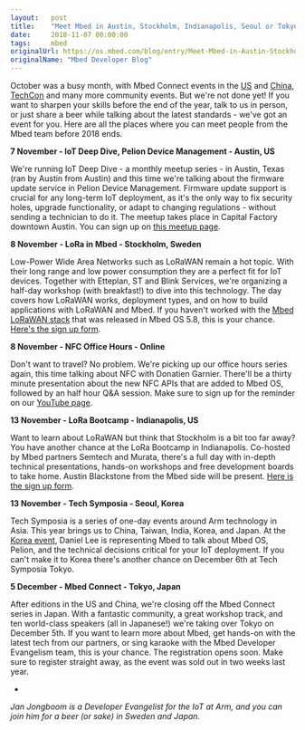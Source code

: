 ```yaml
---
layout:   post
title:    "Meet Mbed in Austin, Stockholm, Indianapolis, Seoul or Tokyo"
date:     2018-11-07 00:00:00
tags:     mbed
originalUrl: https://os.mbed.com/blog/entry/Meet-Mbed-in-Austin-Stockholm-Indianapol/
originalName: "Mbed Developer Blog"
---
```


October was a busy month, with Mbed Connect events in the [US](https://os.mbed.com/blog/entry/Its-a-wrap-Mbed-Connect-US-2018-is-done/) and [China](https://os.mbed.com/blog/entry/Mbed-Connect-China-2018-Recap/), [TechCon](https://os.mbed.com/blog/entry/techcon-wrapup-2018/) and many more community events. But we're not done yet! If you  want to sharpen your skills before the end of the year, talk to us in person, or just share a beer while talking about the latest standards - we've got an event for you. Here are all the places where you can meet people from the Mbed team before 2018 ends.

<!--more-->

**7 November - IoT Deep Dive, Pelion Device Management - Austin, US**

We're running IoT Deep Dive - a monthly meetup series - in Austin, Texas (ran by Austin from Austin) and this time we're talking about the firmware update service in Pelion Device Management. Firmware update support is crucial for any long-term IoT deployment, as it's the only way to fix security holes, upgrade functionality, or adapt to changing regulations - without sending a technician to do it. The meetup takes place in Capital Factory downtown Austin. You can sign up on [this meetup page](https://www.meetup.com/IoT-Deep-Dive-Workshop-Meetup/events/255383915/).

**8 November - LoRa in Mbed - Stockholm, Sweden**

Low-Power Wide Area Networks such as LoRaWAN remain a hot topic. With their long range and low power consumption they are a perfect fit for IoT devices. Together with Etteplan, ST and Blink Services, we're organizing a half-day workshop (with breakfast!) to dive into this technology. The day covers how LoRaWAN works, deployment types, and on how to build applications with LoRaWAN and Mbed. If you haven't worked with the [Mbed LoRaWAN stack](https://os.mbed.com/blog/entry/Adding-a-LoRaWAN-stack-to-Mbed-OS-58/) that was released in Mbed OS 5.8, this is your chance. [Here's the sign up form](https://www.etteplan.com/about-us/events-webinars/lora-mbed-seminar-and-workshop-stockholmlinkoping-sweden).

**8 November - NFC Office Hours - Online**

Don't want to travel? No problem. We're picking up our office hours series again, this time talking about NFC with Donatien Garnier. There'll be a thirty minute presentation about the new NFC APIs that are added to Mbed OS, followed by an half hour Q&A session. Make sure to sign up for the reminder on our [YouTube page](https://www.youtube.com/watch?v=mp5CgXFFO5I).

**13 November - LoRa Bootcamp - Indianapolis, US**

Want to learn about LoRaWAN but think that Stockholm is a bit too far away? You have another chance at the LoRa Bootcamp in Indianapolis. Co-hosted by Mbed partners Semtech and Murata, there's a full day with in-depth technical presentations, hands-on workshops and free development boards to take home. Austin Blackstone from the Mbed side will be present. [Here is the sign up form](https://info.semtech.com/lora-boot-camp-indianapolis?utm_campaign=LoRa%20Boot%20Camps&utm_medium=email&_hsenc=p2ANqtz--uA3p-dqXmpjpRU28Hr3ixgcaqaiFTcZ3UQHSWr8Ptm6ZzZItq_6Ix36uh_AFN2ThdJwO4h9VUkCWhjq3sALYdUsZuiA&_hsmi=2&utm_content=2&utm_source=hs_email&hsCtaTracking=f6aacbf7-dfd5-4ec1-990e-afaa70bbfa83%7C58c1f04b-5dbc-457c-9712-6e5baada664a).

**13 November - Tech Symposia - Seoul, Korea**

Tech Symposia is a series of one-day events around Arm technology in Asia. This year brings us to China, Taiwan, India, Korea, and Japan. At the [Korea event](http://myseminar.co.kr/arm/ARM_02.asp), Daniel Lee is representing Mbed to talk about Mbed OS, Pelion, and the technical decisions critical for your IoT deployment. If you can't make it to Korea there's another chance on December 6th at Tech Symposia Tokyo.

**5 December - Mbed Connect - Tokyo, Japan**

After editions in the US and  China, we're closing off the Mbed Connect series in Japan. With a fantastic community, a great workshop track, and ten world-class speakers (all in Japanese!) we're taking over Tokyo on December 5th. If you want to learn more about Mbed, get hands-on with the latest tech from our partners, or sing karaoke with the Mbed Developer Evangelism team, this is your chance. The registration opens soon. Make sure to register straight away, as the event was sold out in two weeks last year.

-

*Jan Jongboom is a Developer Evangelist for the IoT at Arm, and you can join him for a beer (or sake) in Sweden and Japan.*
